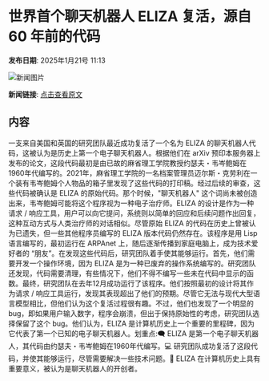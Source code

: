 # ​世界首个聊天机器人 ELIZA 复活，源自 60 年前的代码

**发布日期**: 2025年1月21号 11:13

![新闻图片](https://upload.chinaz.com/2025/0121/6387305475952044979777377.png)

**新闻链接**: [点击查看原文](https://www.aibase.com/zh/news/14885)

## 内容

一支来自美国和英国的研究团队最近成功复活了一个名为 ELIZA 的聊天机器人代码，这被认为是历史上第一个电子聊天机器人。根据他们在 arXiv 预印本服务器上发布的论文，这段代码最初是由已故的麻省理工学院教授约瑟夫・韦岑鲍姆在1960年代编写的。2021年，麻省理工学院的一名档案管理员迈尔斯・克劳利在一个装有韦岑鲍姆个人物品的箱子里发现了这些代码的打印稿。经过后续的审查，这些代码被确认是 ELIZA 的原始代码。那个时候，"聊天机器人" 这个词尚未被创造出来，韦岑鲍姆可能将这个程序视为一种电子治疗师。ELIZA 的设计是作为一种请求 / 响应工具，用户可以向它提问，系统则以简单的回应和后续问题作出回复，这种互动方式与人类治疗师的对话相似。尽管原始 ELIZA 的代码在历史上曾被认为已遗失，但一些其他程序员编写的 ELIZA 版本代码仍然存在。该程序是用 Lisp 语言编写的，最初运行在 ARPAnet 上，随后逐渐传播到家庭电脑上，成为技术爱好者的 “朋友”。在发现这些代码后，研究团队着手使其能够运行。首先，他们需要开发一个操作环境，因为 ELIZA 是为一种已废弃的操作系统编写的。研究团队还发现，代码需要清理，有些情况下，他们不得不编写一些未在代码中显示的函数。最终，研究团队在去年12月成功运行了该程序。他们按照最初的设计将其作为请求 / 响应工具运行，发现其表现超出了他们的预期。尽管它无法与现代大型语言模型相比，但他们认为这个复活过程很有趣。不过，他们也发现了一个明显的 bug，即如果用户输入数字，程序会崩溃，但出于保持原始性的考虑，研究团队选择保留了这个 bug。他们认为，ELIZA 是计算机历史上一个重要的里程碑，因为它代表了第一个已知的电子聊天机器人。划重点:🗨️ ELIZA 是第一个电子聊天机器人，其代码由约瑟夫・韦岑鲍姆在1960年代编写。💻 研究团队成功复活了这段代码，并使其能够运行，尽管需要解决一些技术问题。📜 ELIZA 在计算机历史上具有重要意义，被认为是聊天机器人的开创者。
